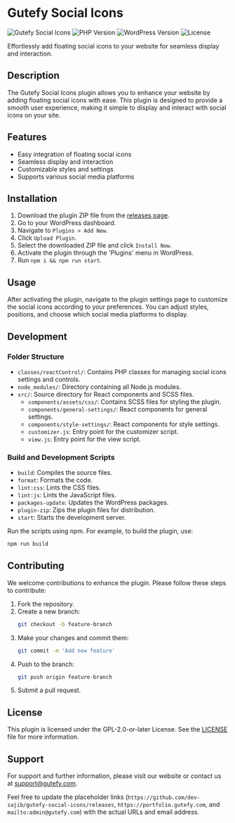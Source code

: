 # Gutefy Social Icons
![Gutefy Social Icons](https://img.shields.io/badge/version-1.0.1-blue.svg)
![PHP Version](https://img.shields.io/badge/PHP-%3E%3D%207.2-blue.svg)
![WordPress Version](https://img.shields.io/badge/WordPress-%3E%3D%206.3-blue.svg)
![License](https://img.shields.io/badge/license-GPL--2.0--or--later-blue.svg)


Effortlessly add floating social icons to your website for seamless display and interaction.

## Description

The Gutefy Social Icons plugin allows you to enhance your website by adding floating social icons with ease. This plugin is designed to provide a smooth user experience, making it simple to display and interact with social icons on your site.

## Features

- Easy integration of floating social icons
- Seamless display and interaction
- Customizable styles and settings
- Supports various social media platforms

## Installation

1. Download the plugin ZIP file from the [releases page](https://github.com/dev-sajib/gutefy-social-icons/releases).
2. Go to your WordPress dashboard.
3. Navigate to `Plugins > Add New`.
4. Click `Upload Plugin`.
5. Select the downloaded ZIP file and click `Install Now`.
6. Activate the plugin through the 'Plugins' menu in WordPress.
6. Run `npm i && npm run start`.

## Usage

After activating the plugin, navigate to the plugin settings page to customize the social icons according to your preferences. You can adjust styles, positions, and choose which social media platforms to display.

## Development

### Folder Structure

- `classes/reactControl/`: Contains PHP classes for managing social icons settings and controls.
- `node_modules/`: Directory containing all Node.js modules.
- `src/`: Source directory for React components and SCSS files.
  - `components/assets/css/`: Contains SCSS files for styling the plugin.
  - `components/general-settings/`: React components for general settings.
  - `components/style-settings/`: React components for style settings.
  - `customizer.js`: Entry point for the customizer script.
  - `view.js`: Entry point for the view script.

### Build and Development Scripts

- `build`: Compiles the source files.
- `format`: Formats the code.
- `lint:css`: Lints the CSS files.
- `lint:js`: Lints the JavaScript files.
- `packages-update`: Updates the WordPress packages.
- `plugin-zip`: Zips the plugin files for distribution.
- `start`: Starts the development server.

Run the scripts using npm. For example, to build the plugin, use:

```bash
npm run build
```
## Contributing

We welcome contributions to enhance the plugin. Please follow these steps to contribute:

1. Fork the repository.
2. Create a new branch:
    ```bash
    git checkout -b feature-branch
    ```
3. Make your changes and commit them:
    ```bash
    git commit -m 'Add new feature'
    ```
4. Push to the branch:
    ```bash
    git push origin feature-branch
    ```
5. Submit a pull request.

## License

This plugin is licensed under the GPL-2.0-or-later License. See the [LICENSE](LICENSE) file for more information.

## Support

For support and further information, please visit our website or contact us at [support@gutefy.com](mailto:admin@gutefy.com).

Feel free to update the placeholder links (`https://github.com/dev-sajib/gutefy-social-icons/releases`, `https://portfolio.gutefy.com`, and `mailto:admin@gutefy.com`) with the actual URLs and email address.





